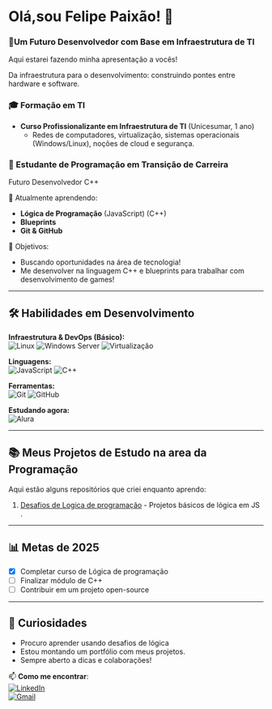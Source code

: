 # Olá,sou Felipe Paixão! 👋  

### 🎯Um Futuro Desenvolvedor com Base em Infraestrutura de TI 

Aqui estarei fazendo minha apresentação a vocês!

Da infraestrutura para o desenvolvimento: construindo pontes entre hardware e software.

### 🎓 Formação em TI  
- **Curso Profissionalizante em Infraestrutura de TI** (Unicesumar, 1 ano)  
  - Redes de computadores, virtualização, sistemas operacionais (Windows/Linux), noções de cloud e segurança.  

### 🚀 Estudante de Programação em Transição de Carreira  

 Futuro Desenvolvedor C++

🔹 Atualmente aprendendo:  
- **Lógica de Programação** (JavaScript) (C++)  
- **Blueprints**  
- **Git & GitHub**  

🔹 Objetivos:  
- Buscando oportunidades na área de tecnologia!  
- Me desenvolver na linguagem C++ e blueprints para trabalhar com desenvolvimento de games!
---

## 🛠️ Habilidades em Desenvolvimento 

**Infraestrutura & DevOps (Básico):**  
![Linux](https://img.shields.io/badge/Linux-FCC624?style=flat&logo=linux&logoColor=black)
![Windows Server](https://img.shields.io/badge/Windows_Server-0078D6?style=flat&logo=windows&logoColor=white)
![Virtualização](https://img.shields.io/badge/Virtualização-0E83CD?style=flat&logo=virtualbox&logoColor=white)  

**Linguagens:**  
![JavaScript](https://img.shields.io/badge/JavaScript-F7DF1E?style=flat&logo=javascript&logoColor=black)
![C++](https://img.shields.io/badge/C%2B%2B-00599C?style=flat&logo=c%2B%2B&logoColor=white)  

**Ferramentas:**  
![Git](https://img.shields.io/badge/Git-E44C30?style=flat&logo=git&logoColor=white)
![GitHub](https://img.shields.io/badge/GitHub-181717?style=flat&logo=github&logoColor=white)  

**Estudando agora:**  
![Alura](https://img.shields.io/badge/Alura-00A1E4?style=flat&logo=alura&logoColor=white)  

---

## 📚 Meus Projetos de Estudo  na area da Programação

Aqui estão alguns repositórios que criei enquanto aprendo:  
1. [Desafios de Logica de programação](https://github.com/FelipeMartinianoLopes/Desafio-de-aprendizado-Praticando-logica-de-programacao) - Projetos básicos de lógica em JS .  
  

---

## 📊 Metas de 2025  

- [X] Completar curso de Lógica de programação  
- [ ] Finalizar módulo de C++  
- [ ] Contribuir em um projeto open-source  

---

## 🌟 Curiosidades  

- Procuro aprender usando desafios de lógica  
- Estou montando um portfólio com meus projetos.  
- Sempre aberto a dicas e colaborações!  

📫 **Como me encontrar**:  
[![LinkedIn](https://img.shields.io/badge/-LinkedIn-blue?style=flat&logo=linkedin)](https://www.linkedin.com/in/felipe-paixao-701a18221)  
[![Gmail](https://img.shields.io/badge/-Gmail-red?style=flat&logo=gmail)](mailto:lipemartinianolopes@gmail.com)  
